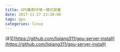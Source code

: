 ```yaml
---
title: GPU集群环境一键式部署
date: 2017-11-27 23:30:00
tags: gpu
categories: linux
---
```


详见[https://github.com/liqiang311/gpu-server-install](https://github.com/liqiang311/gpu-server-install)

<!-- more -->


